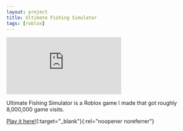 ```yaml
---
layout: project
title: Ultimate Fishing Simulator
tags: [roblox]
---
```


<div class="responsive-video">
    <iframe src="https://www.youtube.com/embed/avyIct2aYOE" title="YouTube video player" frameborder="0" allow="accelerometer; autoplay; clipboard-write; encrypted-media; gyroscope; picture-in-picture; web-share" allowfullscreen></iframe>
</div>

<p>Ultimate Fishing Simulator is a Roblox game I made that got roughly 8,000,000 game visits.</p>

[Play it here!](https://www.roblox.com/games/13192299764/Ultimate-Fishing-Simulator){:target="_blank"}{:rel="noopener noreferrer"}
